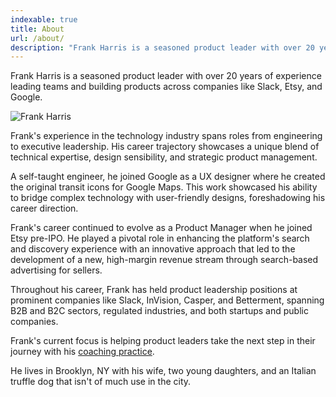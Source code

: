 ```yaml
---
indexable: true
title: About
url: /about/
description: "Frank Harris is a seasoned product leader with over 20 years of experience leading teams and building products across companies like Slack, Etsy, and Google."
---
```


Frank Harris is a seasoned product leader with over 20 years of experience leading teams and building products across companies like Slack, Etsy, and Google.

<div class="clearfix">
  <div class="about-image-container">
    <img src="/images/speaking.jpg" alt="Frank Harris" class="about-image scale-hover">
  </div>
</div>

Frank's experience in the technology industry spans roles from engineering to executive leadership. His career trajectory showcases a unique blend of technical expertise, design sensibility, and strategic product management.

A self-taught engineer, he joined Google as a UX designer where he created the original transit icons for Google Maps. This work showcased his ability to bridge complex technology with user-friendly designs, foreshadowing his career direction.

Frank's career continued to evolve as a Product Manager when he joined Etsy pre-IPO. He played a pivotal role in enhancing the platform's search and discovery experience with an innovative approach that led to the development of a new, high-margin revenue stream through search-based advertising for sellers.

Throughout his career, Frank has held product leadership positions at prominent companies like Slack, InVision, Casper, and Betterment, spanning B2B and B2C sectors, regulated industries, and both startups and public companies.

Frank's current focus is helping product leaders take the next step in their journey with his [coaching practice](/coaching).

He lives in Brooklyn, NY with his wife, two young daughters, and an Italian truffle dog that isn't of much use in the city.